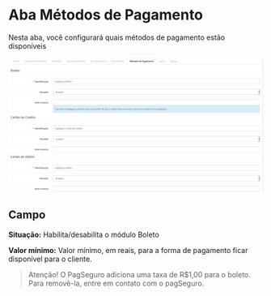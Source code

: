 # Aba Métodos de Pagamento

Nesta aba, você configurará quais métodos de pagamento estão disponíveis

![Aba métodos de pagamento](/assets/tab-payment-methods.png#zoom)

## Campo

**Situação:** Habilita/desabilita o módulo Boleto

**Valor mínimo:** Valor mínimo, em reais, para a forma de pagamento ficar disponível para o cliente.

 > Atenção! O PagSeguro adiciona uma taxa de R$1,00 para o boleto. Para removê-la, entre em contato com o pagSeguro.
